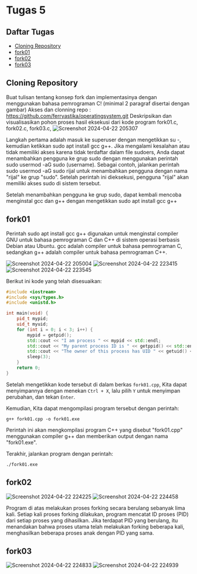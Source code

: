 # Tugas 5

## Daftar Tugas
- [Cloning Repository](https://github.com/rijalabbd/SysOP24-3123521019/blob/main/Tugas%205/readme.md#cloning-repository)
- [fork01](https://github.com/zakwanaraffi/SysOP24-3123521030/tree/main/Tugas%205#fork01)
- [fork02](https://github.com/zakwanaraffi/SysOP24-3123521030/tree/main/Tugas%205#fork02)
- [fork03](https://github.com/zakwanaraffi/SysOP24-3123521030/tree/main/Tugas%205#fork03)

## Cloning Repository
Buat tulisan tentang konsep fork dan implementasinya dengan menggunakan bahasa pemrograman C! (minimal 2 paragraf disertai dengan gambar)
Akses dan clonning repo : https://github.com/ferryastika/operatingsystem.git
Deskripsikan dan visualisasikan pohon proses hasil eksekusi dari kode program fork01.c, fork02.c, fork03.c,
![Screenshot 2024-04-22 205307](https://github.com/rijalabbd/SysOP24-3123521019/assets/141767343/e72b84e4-2c31-4f1b-b4a5-097f5ca3da47)

Langkah pertama adalah masuk ke superuser dengan mengetikkan su -, kemudian ketikkan sudo apt install gcc g++. Jika mengalami kesalahan atau tidak memiliki akses karena tidak terdaftar dalam file sudoers, Anda dapat menambahkan pengguna ke grup sudo dengan menggunakan perintah sudo usermod -aG sudo (username). Sebagai contoh, jalankan perintah sudo usermod -aG sudo rijal untuk menambahkan pengguna dengan nama "rijal" ke grup "sudo". Setelah perintah ini dieksekusi, pengguna "rijal" akan memiliki akses sudo di sistem tersebut. 

Setelah menambahkan pengguna ke grup sudo, dapat kembali mencoba menginstal gcc dan g++ dengan mengetikkan sudo apt install gcc g++
## fork01
Perintah sudo apt install gcc g++ digunakan untuk menginstal compiler GNU untuk bahasa pemrograman C dan C++ di sistem operasi berbasis Debian atau Ubuntu. gcc adalah compiler untuk bahasa pemrograman C, sedangkan g++ adalah compiler untuk bahasa pemrograman C++.

![Screenshot 2024-04-22 205004](https://github.com/rijalabbd/SysOP24-3123521019/assets/141767343/0c81b619-20f9-473e-945c-a41ecbdff6e7)
![Screenshot 2024-04-22 223415](https://github.com/rijalabbd/SysOP24-3123521019/assets/141767343/838ba305-1f19-43de-8118-af559820e10b)
![Screenshot 2024-04-22 223545](https://github.com/rijalabbd/SysOP24-3123521019/assets/141767343/4bb3efb2-d4e6-47a4-9ca1-8b2c5e6635bc)


Berikut ini kode yang telah disesuaikan:

```cpp
#include <iostream>
#include <sys/types.h>
#include <unistd.h>

int main(void) {
    pid_t mypid;
    uid_t myuid;
    for (int i = 0; i < 3; i++) {
        mypid = getpid();
        std::cout << "I am process " << mypid << std::endl;
        std::cout << "My parent process ID is " << getppid() << std::endl;
        std::cout << "The owner of this process has UID " << getuid() << std::endl;
        sleep(3);
    }
    return 0;
}
```

Setelah mengetikkan kode tersebut di dalam berkas `fork01.cpp`, Kita dapat menyimpannya dengan menekan `Ctrl + X`, lalu pilih `Y` untuk menyimpan perubahan, dan tekan `Enter`.

Kemudian, Kita dapat mengompilasi program tersebut dengan perintah:

```
g++ fork01.cpp -o fork01.exe
```

Perintah ini akan mengkompilasi program C++ yang disebut "fork01.cpp" menggunakan compiler g++ dan memberikan output dengan nama "fork01.exe".

Terakhir, jalankan program dengan perintah:

```
./fork01.exe
```
## fork02
![Screenshot 2024-04-22 224225](https://github.com/rijalabbd/SysOP24-3123521019/assets/141767343/e9fdb3de-1df5-45ee-8e24-e564c70577c0)
![Screenshot 2024-04-22 224458](https://github.com/rijalabbd/SysOP24-3123521019/assets/141767343/b6a056b0-9070-4b79-a766-8b5efbc0c228)

Program di atas melakukan proses forking secara berulang sebanyak lima kali. Setiap kali proses forking dilakukan, program mencatat ID proses (PID) dari setiap proses yang dihasilkan. Jika terdapat PID yang berulang, itu menandakan bahwa proses utama telah melakukan forking beberapa kali, menghasilkan beberapa proses anak dengan PID yang sama.

## fork03
![Screenshot 2024-04-22 224833](https://github.com/rijalabbd/SysOP24-3123521019/assets/141767343/8a8531ea-058a-4429-bbe0-845ae24a016e)
![Screenshot 2024-04-22 224939](https://github.com/rijalabbd/SysOP24-3123521019/assets/141767343/9f4f7b90-22e7-431d-9f1f-e569742da3fd)


